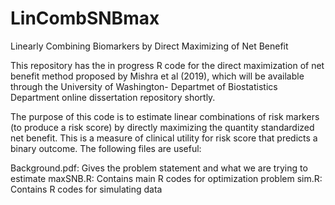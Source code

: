 # LinCombSNBmax
Linearly Combining Biomarkers by Direct Maximizing of Net Benefit

This repository has the in progress R code for the direct maximization of net benefit method proposed by Mishra et al (2019), which will be available through the University of Washington- Departmet of Biostatistics Department online dissertation repository shortly.   

The purpose of this code is to estimate linear combinations of risk markers (to produce a risk score) by directly maximizing the quantity standardized net benefit. This is a measure of clinical utility for risk score that predicts a binary outcome. The following files are useful: 

Background.pdf: Gives the problem statement and what we are trying to estimate
maxSNB.R: Contains main R codes for optimization problem
sim.R: Contains R codes for simulating data 



